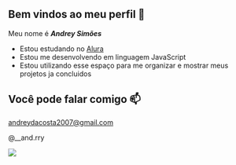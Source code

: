 ## Bem vindos ao meu perfil 🧠

 Meu nome é  **_Andrey Simões_** 

  - Estou estudando no [Alura](https://www.alura.com.br)
  - Estou me desenvolvendo em linguagem JavaScript
  - Estou utilizando esse espaço para me organizar e mostrar meus projetos ja concluidos

## Você pode falar comigo 📫

andreydacosta2007@gmail.com

@__and.rry

![](https://tenor.com/pt-BR/view/cat-holding-head-cat-sad-cat-rahh-wahhhh-gif-11843610789762008433)
